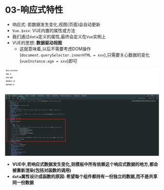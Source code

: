 # 03-响应式特性

- 响应式: 若数据发生变化,视图(页面)会自动更新
- `Vue.$xxx`: VUE内置的属性或方法
- 我们通过`data`定义的属性,最终会定义在`Vue`实例上
- VUE的思想: **数据驱动视图**
  - 这就意味着,以后不需要考虑DOM操作(`document.querySelector.innerHTML = xxx`),只需要关心数据的变化(`vueInstance.age = xxx`)即可

![定义的数据](img/定义的数据.png)

- **VUE中,若响应式数据发生变化,则模板中所有依赖这个响应式数据的地方,都会被重新渲染(包括对函数的调用)**
- **`data`属性设计成函数的原因: 希望每个组件都持有一份独立的数据,而不是共享同一份数据**